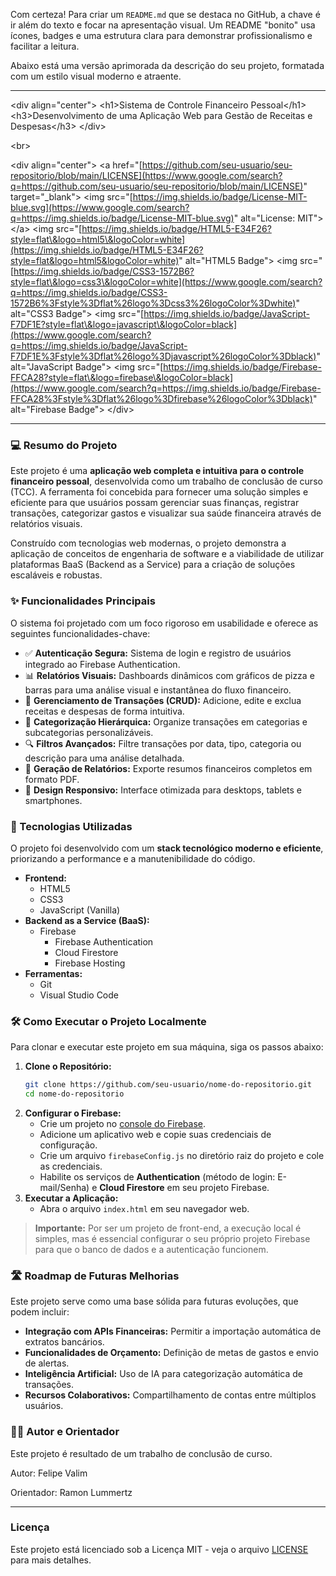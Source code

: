 Com certeza\! Para criar um `README.md` que se destaca no GitHub, a chave é ir além do texto e focar na apresentação visual. Um README "bonito" usa ícones, badges e uma estrutura clara para demonstrar profissionalismo e facilitar a leitura.

Abaixo está uma versão aprimorada da descrição do seu projeto, formatada com um estilo visual moderno e atraente.

-----

\<div align="center"\>
\<h1\>Sistema de Controle Financeiro Pessoal\</h1\>
\<h3\>Desenvolvimento de uma Aplicação Web para Gestão de Receitas e Despesas\</h3\>
\</div\>

\<br\>

\<div align="center"\>
\<a href="[https://github.com/seu-usuario/seu-repositorio/blob/main/LICENSE](https://www.google.com/search?q=https://github.com/seu-usuario/seu-repositorio/blob/main/LICENSE)" target="\_blank"\>
\<img src="[https://img.shields.io/badge/License-MIT-blue.svg](https://www.google.com/search?q=https://img.shields.io/badge/License-MIT-blue.svg)" alt="License: MIT"\>
\</a\>
\<img src="[https://img.shields.io/badge/HTML5-E34F26?style=flat\&logo=html5\&logoColor=white](https://img.shields.io/badge/HTML5-E34F26?style=flat&logo=html5&logoColor=white)" alt="HTML5 Badge"\>
\<img src="[https://img.shields.io/badge/CSS3-1572B6?style=flat\&logo=css3\&logoColor=white](https://www.google.com/search?q=https://img.shields.io/badge/CSS3-1572B6%3Fstyle%3Dflat%26logo%3Dcss3%26logoColor%3Dwhite)" alt="CSS3 Badge"\>
\<img src="[https://img.shields.io/badge/JavaScript-F7DF1E?style=flat\&logo=javascript\&logoColor=black](https://www.google.com/search?q=https://img.shields.io/badge/JavaScript-F7DF1E%3Fstyle%3Dflat%26logo%3Djavascript%26logoColor%3Dblack)" alt="JavaScript Badge"\>
\<img src="[https://img.shields.io/badge/Firebase-FFCA28?style=flat\&logo=firebase\&logoColor=black](https://www.google.com/search?q=https://img.shields.io/badge/Firebase-FFCA28%3Fstyle%3Dflat%26logo%3Dfirebase%26logoColor%3Dblack)" alt="Firebase Badge"\>
\</div\>

-----

### 💻 Resumo do Projeto

Este projeto é uma **aplicação web completa e intuitiva para o controle financeiro pessoal**, desenvolvida como um trabalho de conclusão de curso (TCC). A ferramenta foi concebida para fornecer uma solução simples e eficiente para que usuários possam gerenciar suas finanças, registrar transações, categorizar gastos e visualizar sua saúde financeira através de relatórios visuais.

Construído com tecnologias web modernas, o projeto demonstra a aplicação de conceitos de engenharia de software e a viabilidade de utilizar plataformas BaaS (Backend as a Service) para a criação de soluções escaláveis e robustas.

### ✨ Funcionalidades Principais

O sistema foi projetado com um foco rigoroso em usabilidade e oferece as seguintes funcionalidades-chave:

  * ✅ **Autenticação Segura:** Sistema de login e registro de usuários integrado ao Firebase Authentication.
  * 📊 **Relatórios Visuais:** Dashboards dinâmicos com gráficos de pizza e barras para uma análise visual e instantânea do fluxo financeiro.
  * 📝 **Gerenciamento de Transações (CRUD):** Adicione, edite e exclua receitas e despesas de forma intuitiva.
  * 📂 **Categorização Hierárquica:** Organize transações em categorias e subcategorias personalizáveis.
  * 🔍 **Filtros Avançados:** Filtre transações por data, tipo, categoria ou descrição para uma análise detalhada.
  * 📄 **Geração de Relatórios:** Exporte resumos financeiros completos em formato PDF.
  * 📱 **Design Responsivo:** Interface otimizada para desktops, tablets e smartphones.

### 🚀 Tecnologias Utilizadas

O projeto foi desenvolvido com um **stack tecnológico moderno e eficiente**, priorizando a performance e a manutenibilidade do código.

  * **Frontend:**
      * HTML5
      * CSS3
      * JavaScript (Vanilla)
  * **Backend as a Service (BaaS):**
      * Firebase
          * Firebase Authentication
          * Cloud Firestore
          * Firebase Hosting
  * **Ferramentas:**
      * Git
      * Visual Studio Code

### 🛠️ Como Executar o Projeto Localmente

Para clonar e executar este projeto em sua máquina, siga os passos abaixo:

1.  **Clone o Repositório:**
    ```bash
    git clone https://github.com/seu-usuario/nome-do-repositorio.git
    cd nome-do-repositorio
    ```
2.  **Configurar o Firebase:**
      * Crie um projeto no [console do Firebase](https://console.firebase.google.com/).
      * Adicione um aplicativo web e copie suas credenciais de configuração.
      * Crie um arquivo `firebaseConfig.js` no diretório raiz do projeto e cole as credenciais.
      * Habilite os serviços de **Authentication** (método de login: E-mail/Senha) e **Cloud Firestore** em seu projeto Firebase.
3.  **Executar a Aplicação:**
      * Abra o arquivo `index.html` em seu navegador web.

> **Importante:** Por ser um projeto de front-end, a execução local é simples, mas é essencial configurar o seu próprio projeto Firebase para que o banco de dados e a autenticação funcionem.

### 🛣️ Roadmap de Futuras Melhorias

Este projeto serve como uma base sólida para futuras evoluções, que podem incluir:

  * **Integração com APIs Financeiras:** Permitir a importação automática de extratos bancários.
  * **Funcionalidades de Orçamento:** Definição de metas de gastos e envio de alertas.
  * **Inteligência Artificial:** Uso de IA para categorização automática de transações.
  * **Recursos Colaborativos:** Compartilhamento de contas entre múltiplos usuários.

### 🧑‍💻 Autor e Orientador

Este projeto é resultado de um trabalho de conclusão de curso.

Autor: Felipe Valim

Orientador: Ramon Lummertz

-----

### **Licença**

Este projeto está licenciado sob a Licença MIT - veja o arquivo [LICENSE](https://www.google.com/search?q=https://github.com/seu-usuario/seu-repositorio/blob/main/LICENSE) para mais detalhes.
